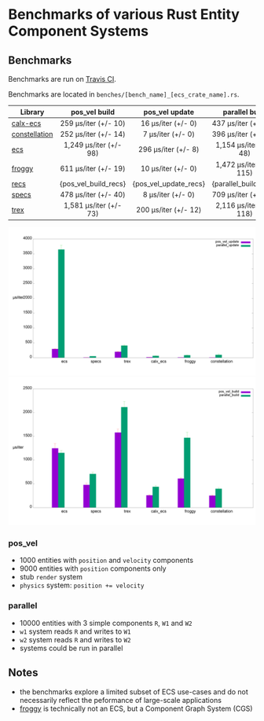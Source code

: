 # Benchmarks of various Rust Entity Component Systems

## Benchmarks
Benchmarks are run on [Travis CI](https://travis-ci.org/lschmierer/ecs_bench/).

Benchmarks are located in `benches/[bench_name]_[ecs_crate_name].rs`.

 Library         | pos_vel build                 | pos_vel update                 | parallel build                 | parallel update
 --------------- |:-----------------------------:|:------------------------------:|:------------------------------:|:--------------------------------:
 [calx-ecs]      | 259 µs/iter (+/- 10)      | 16 µs/iter (+/- 0)      | 437 µs/iter (+/- 30)      | 62 µs/iter (+/- 3)
 [constellation] | 252 µs/iter (+/- 14) | 7 µs/iter (+/- 0) | 396 µs/iter (+/- 22) | 97 µs/iter (+/- 33)
 [ecs]           | 1,249 µs/iter (+/- 98)           | 296 µs/iter (+/- 8)           | 1,154 µs/iter (+/- 48)           | 3,648 µs/iter (+/- 142)
 [froggy]        | 611 µs/iter (+/- 19)        | 10 µs/iter (+/- 0)        | 1,472 µs/iter (+/- 115)        | 84 µs/iter (+/- 3)
 [recs]          | {pos_vel_build_recs}          | {pos_vel_update_recs}          | {parallel_build_recs}          | {parallel_update_recs}
 [specs]         | 478 µs/iter (+/- 40)         | 8 µs/iter (+/- 0)         | 709 µs/iter (+/- 37)         | 50 µs/iter (+/- 1)
 [trex]          | 1,581 µs/iter (+/- 73)          | 200 µs/iter (+/- 12)          | 2,116 µs/iter (+/- 118)          | 409 µs/iter (+/- 27)

[calx-ecs]: https://github.com/rsaarelm/calx-ecs
[constellation]: https://github.com/TomGillen/constellation/
[ecs]: https://github.com/HeroesGrave/ecs-rs
[froggy]: https://github.com/kvark/froggy
[recs]: https://github.com/andybarron/rustic-ecs
[specs]: https://github.com/slide-rs/specs
[trex]: https://github.com/rcolinray/trex

![update benchmarks graph](./graph/update.png)
![build benchmarks graph](./graph/build.png)

### pos_vel
 * 1000 entities with `position` and `velocity` components
 * 9000 entities with `position` components only
 * stub `render` system
 * `physics` system: `position += velocity`

### parallel
 * 10000 entities with 3 simple components `R`, `W1` and `W2`
 * `w1` system reads `R` and writes to `W1`
 * `w2` system reads `R` and writes to `W2`
 * systems could be run in parallel

## Notes
 * the benchmarks explore a limited subset of ECS use-cases and do not necessarily reflect the peformance of large-scale applications
 * [froggy](https://github.com/kvark/froggy) is technically not an ECS, but a Component Graph System (CGS)
